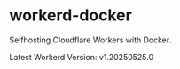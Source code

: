 # workerd-docker 
Selfhosting Cloudflare Workers with Docker.

Latest Workerd Version: v1.20250525.0